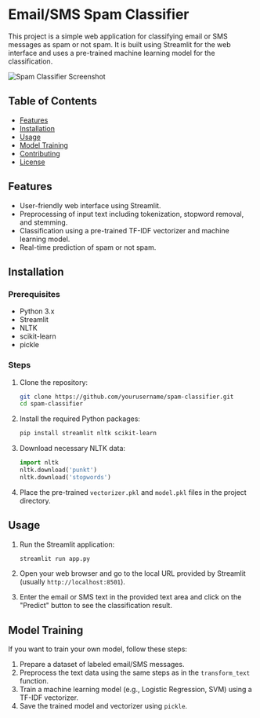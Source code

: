 # Email/SMS Spam Classifier

This project is a simple web application for classifying email or SMS messages as spam or not spam. It is built using Streamlit for the web interface and uses a pre-trained machine learning model for the classification.

![Spam Classifier Screenshot]([Screenshot_2024-06-30_141219.png](https://github.com/aadityakolhapure/SpamNotSpam/blob/main/Screenshot%202024-06-30%20141219.png))


## Table of Contents

- [Features](#features)
- [Installation](#installation)
- [Usage](#usage)
- [Model Training](#model-training)
- [Contributing](#contributing)
- [License](#license)

## Features

- User-friendly web interface using Streamlit.
- Preprocessing of input text including tokenization, stopword removal, and stemming.
- Classification using a pre-trained TF-IDF vectorizer and machine learning model.
- Real-time prediction of spam or not spam.

## Installation

### Prerequisites

- Python 3.x
- Streamlit
- NLTK
- scikit-learn
- pickle

### Steps

1. Clone the repository:
    ```bash
    git clone https://github.com/yourusername/spam-classifier.git
    cd spam-classifier
    ```

2. Install the required Python packages:
    ```bash
    pip install streamlit nltk scikit-learn
    ```

3. Download necessary NLTK data:
    ```python
    import nltk
    nltk.download('punkt')
    nltk.download('stopwords')
    ```

4. Place the pre-trained `vectorizer.pkl` and `model.pkl` files in the project directory.

## Usage

1. Run the Streamlit application:
    ```bash
    streamlit run app.py
    ```

2. Open your web browser and go to the local URL provided by Streamlit (usually `http://localhost:8501`).

3. Enter the email or SMS text in the provided text area and click on the "Predict" button to see the classification result.

## Model Training

If you want to train your own model, follow these steps:

1. Prepare a dataset of labeled email/SMS messages.
2. Preprocess the text data using the same steps as in the `transform_text` function.
3. Train a machine learning model (e.g., Logistic Regression, SVM) using a TF-IDF vectorizer.
4. Save the trained model and vectorizer using `pickle`.

